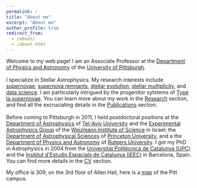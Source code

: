 ```yaml
---
permalink: /
title: "About me"
excerpt: "About me"
author_profile: true
redirect_from: 
  - /about/
  - /about.html
---
```

Welcome to my web page! I am an Associate Professor at the <a href="http://www.physicsandastronomy.pitt.edu/">Department of Physics and Astronomy</a> of the <a href="http://www.pitt.edu/">University of Pittsburgh</a>. 
<br><br>
I specialize in Stellar Astrophysics. My research interests include <a href="https://en.wikipedia.org/wiki/Supernova">supernovae</a>, <a href="https://en.wikipedia.org/wiki/Supernova_remnant">supernova remnants</a>, <a href="https://en.wikipedia.org/wiki/Stellar_evolution">stellar evolution</a>, <a href="https://en.wikipedia.org/wiki/Binary_star">stellar multiplicity</a>, and <a href="https://en.wikipedia.org/wiki/Data_science">data science</a>. I am particularly intrigued by the progenitor sytstems of <a href="https://en.wikipedia.org/wiki/Type_Ia_supernova">Type Ia supernovae</a>. 
You can learn more about my work in the <a href="/research/">Research</a> section, and find all the excruciating details in the <a href="/publications/">Publications</a> section.
<br><br>
Before coming to Pittsburgh in 2011, I held postdoctoral positions at the <a href="http://www.astro.tau.ac.il/">Department of Astrophysics</a> of <a href="http://www.telavivuniv.org/">Tel-Aviv University</a> and the <a href="http://www.weizmann.ac.il/home/universe/">Experimental Astrophysics Group</a> of the <a href="http://www.weizmann.ac.il/">Weizmann Institute of Science</a> in Israel; the <a href="http://www.astro.princeton.edu/">Department of Astrophysical Sciences</a> of <a href="http://www.princeton.edu/">Princeton University</a>, and a the <a href="http://www.physics.rutgers.edu/">Department of Physics and Astronomy</a> of <a href="http://www.rutgers.edu/">Rutgers University</a>. I got my PhD in Astrophysics in 2004 from the <a href="http://www.upc.es/">Universitat Polit&egrave;cnica de Catalunya (UPC)</a> and the <a href="http://www.ieec.cat/">Insititut d'Estudis Espacials de Catalunya (IEEC)</a> in Barcelona, Spain. You can find more details in the <a href="/cv/">CV</a> section. 

My office is 309, on the 3rd floor of Allen Hall, here is a [map](https://www.pitt.edu/documents/campusmap0607.pdf) of the Pitt campus.
